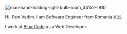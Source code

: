 ![man-hand-holding-light-bulb-room_34152-1910](https://user-images.githubusercontent.com/39966270/123290428-ef435c80-d519-11eb-8984-843e14ea93c7.jpeg)

Hi, I'am Vadim. I am Software Engineer from Romania 🇷🇴.

I work at [BinarCode](https://www.binarcode.com/) as a Web Developer.
